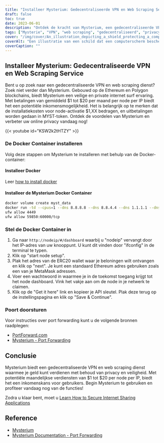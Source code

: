 ```yaml
---
title: "Installeer Mysterium: Gedecentraliseerde VPN en Web Scraping Service"
draft: false
toc: true
date: 2023-06-01
description: "Ontdek de kracht van Mysterium, een gedecentraliseerde VPN en web scraping service gebouwd op blockchain technologie, die veilig browsen en inkomstenmogelijkheden biedt."
tags: ["Mysterie", "VPN", "web scraping", "gedecentraliseerd", "privacy", "beveiliging", "blockchain", "Ethereum", "Polygoon", "surfen op internet", "inkomensmogelijkheid", "Docker", "setup", "port forwarding", "gedecentraliseerd VPN", "web scraping service", "veilig browsen", "inkomsten", "blockchaintechnologie", "online privacy", "Docker container", "knooppuntinstelling", "IP-adres", "ERC20 portemonnee", "MetaMask adres", "API sleutel", "instructies voor het doorsturen van poorten", "PortForward.com", "Mysterium documentatie"]
cover: "/img/cover/An_illustration_depicting_a_shield_protecting_a_computer.png"
coverAlt: "Een illustratie van een schild dat een computerscherm beschermt, als symbool voor meer online privacy en veiligheid."
coverCaption: ""
---
```


## Installeer Mysterium: Gedecentraliseerde VPN en Web Scraping Service

Bent u op zoek naar een gedecentraliseerde VPN en web scraping dienst? Zoek niet verder dan Mysterium. Gebouwd op de Ethereum en Polygon blockchains, biedt Mysterium een veilige en private internet surf ervaring. Met betalingen van gemiddeld $1 tot $20 per maand per node per IP biedt het een potentiële inkomensmogelijkheid. Het is belangrijk op te merken dat de installatiekosten voor node-activatie $1,XX bedragen, en uitbetalingen worden gedaan in MYST-token. Ontdek de voordelen van Mysterium en verbeter uw online privacy vandaag nog!

{{< youtube id="KSW2k2tHTZY" >}}

### De Docker Container installeren
Volg deze stappen om Mysterium te installeren met behulp van de Docker-container:

#### Installeer Docker

Leer [how to install docker](https://simeononsecurity.ch/other/creating-profitable-low-powered-crypto-miners/#installing-docker)

#### Installeer de Mysterium Docker Container

```bash
docker volume create myst_data
docker run -td --cpus=1 --dns 8.8.8.8 --dns 8.8.4.4 --dns 1.1.1.1 --dns 1.0.0.1 --dns 9.9.9.9 --hostname myst --cap-add NET_ADMIN --network=host -p 4449:4449 -p 59850-60000:59850-60000 --name myst --device=/dev/net/tun  -v myst_data:/var/lib/mysterium-node mysteriumnetwork/myst:latest --udp.ports=59850:60000 service --agreed-terms-and-conditions
ufw allow 4449
ufw allow 59850:60000/tcp
```
### Stel de Docker Container in

1. Ga naar `http://nodeip/#/dashboard` waarbij u "nodeip" vervangt door het IP-adres van uw knooppunt. U kunt dit vinden door "ifconfig" in de terminal te typen.
2. Klik op "start node setup".
3. Plak het adres van de ERC20 wallet waar je beloningen wilt ontvangen en klik op "next". Je kunt een standaard Ethereum adres gebruiken zoals een van je MetaMask adressen.
4. Voer een wachtwoord in waarmee je in de toekomst toegang krijgt tot het node dashboard. Vink het vakje aan om de node in je netwerk te claimen.
5. Klik op de "Get it here" link en kopieer je API sleutel. Plak deze terug op de instellingspagina en klik op "Save & Continue".

### Poort doorsturen

Voor instructies over port forwarding kunt u de volgende bronnen raadplegen:

- [PortForward.com](https://portforward.com/)
- [Mysterium - Port Forwarding](https://docs.mysterium.network/troubleshooting/port-forwarding)

## Conclusie

Mysterium biedt een gedecentraliseerde VPN en web scraping dienst waarmee je geld kunt verdienen met behoud van privacy en veiligheid. Met potentiële maandelijkse verdiensten van $1 tot $20 per node per IP, biedt het een inkomenskans voor gebruikers. Begin Mysterium te gebruiken en profiteer vandaag nog van de functies!

Zodra u klaar bent, moet u [Learn How to Secure Internet Sharing Applications](https://simeononsecurity.ch/other/how-to-secure-internet-sharing-applications/)

## Reference

- [Mysterium](https://www.mysterium.network/)
- [Mysterium Documentation - Port Forwarding](https://docs.mysterium.network/troubleshooting/port-forwarding)
